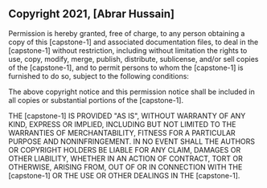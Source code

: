 ## Copyright 2021, [Abrar Hussain]

Permission is hereby granted, free of charge, to any person obtaining a copy of this [capstone-1] and associated documentation files, to deal in the [capstone-1] without restriction, including without limitation the rights to use, copy, modify, merge, publish, distribute, sublicense, and/or sell copies of the [capstone-1], and to permit persons to whom the [capstone-1] is furnished to do so, subject to the following conditions:

The above copyright notice and this permission notice shall be included in all copies or substantial portions of the [capstone-1].

THE [capstone-1] IS PROVIDED "AS IS", WITHOUT WARRANTY OF ANY KIND, EXPRESS OR IMPLIED, INCLUDING BUT NOT LIMITED TO THE WARRANTIES OF MERCHANTABILITY, FITNESS FOR A PARTICULAR PURPOSE AND NONINFRINGEMENT. IN NO EVENT SHALL THE AUTHORS OR COPYRIGHT HOLDERS BE LIABLE FOR ANY CLAIM, DAMAGES OR OTHER LIABILITY, WHETHER IN AN ACTION OF CONTRACT, TORT OR OTHERWISE, ARISING FROM, OUT OF OR IN CONNECTION WITH THE [capstone-1] OR THE USE OR OTHER DEALINGS IN THE [capstone-1].
